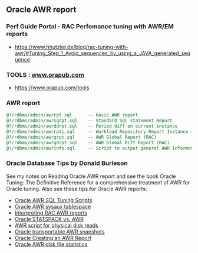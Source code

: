 ## Oracle AWR report
### Perf Guide Portal - RAC Perfomance tuning with AWR/EM reports
* https://www.hhutzler.de/blog/rac-tuning-with-awr/#Tuning_Step_1_Avoid_sequences_by_using_a_JAVA_generated_sequence

### TOOLS : www.orapub.com
* https://www.orapub.com/tools

### AWR report

```sql
@?/rdbms/admin/awrrpt.sql      -- basic AWR report
@?/rdbms/admin/awrsqrpt.sql    -- Standard SQL statement Report
@?/rdbms/admin/awrddrpt.sql    -- Period diff on current instance
@?/rdbms/admin/awrrpti.sql     -- Workload Repository Report Instance (RAC)
@?/rdbms/admin/awrgrpt.sql     -- AWR Global Report (RAC)
@?/rdbms/admin/awrgdrpt.sql    -- AWR Global Diff Report (RAC)
@?/rdbms/admin/awrinfo.sql     -- Script to output general AWR information
```

### Oracle Database Tips by Donald Burleson
See my notes on Reading Oracle AWR report and see the book Oracle Tuning: The Definitive Reference for a comprehensive treatment of AWR for Oracle tuning.  Also see these tips for Oracle AWR reports:

* [Oracle AWR SQL Tuning Scripts](http://www.dba-oracle.com/art_orafaq_awr_sql_tuning.htm)
* [Oracle AWR sysaux tablespace](http://www.fast-track.cc/t_awr_workload_sysaux_tablespaces.htm)
* [Interpreting RAC AWR reports](http://www.dba-oracle.com/t_rac_statspack_awr_report_tips.htm)
* [Oracle STATSPACK vs. AWR](http://www.fast-track.cc/t_statspack_awr.htm)
* [AWR script for physical disk reads](http://www.dba-oracle.com/art_orafaq_awr_disk_reads.htm)
* [Oracle transportable AWR snapshots](http://www.rampant-books.com/art_oracle_awr_transportable_snapshots.htm)
* [Oracle Creating an AWR Report](http://www.dba-oracle.com/oracle10g_tuning/t_oracle_creating_awr_report_awrrpt.htm)
* [Oracle AWR disk file statistics](http://www.praetoriate.com/t_awr_disk_file_statistics.htm)
